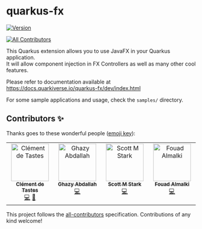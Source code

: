 # quarkus-fx

[![Version](https://img.shields.io/maven-central/v/io.quarkiverse.fx/quarkus-fx-parent?logo=apache-maven&style=flat-square)](https://search.maven.org/artifact/io.quarkiverse.fx/quarkus-fx)

<!-- ALL-CONTRIBUTORS-BADGE:START - Do not remove or modify this section -->
[![All Contributors](https://img.shields.io/badge/all_contributors-4-orange.svg?style=flat-square)](#contributors-)
<!-- ALL-CONTRIBUTORS-BADGE:END -->
This Quarkus extension allows you to use JavaFX in your Quarkus application. \
It will allow component injection in FX Controllers as well as many other cool features.

Please refer to documentation available at https://docs.quarkiverse.io/quarkus-fx/dev/index.html

For some sample applications and usage, check the `samples/` directory.

## Contributors ✨

Thanks goes to these wonderful people ([emoji key](https://allcontributors.org/docs/en/emoji-key)):

<!-- ALL-CONTRIBUTORS-LIST:START - Do not remove or modify this section -->
<!-- prettier-ignore-start -->
<!-- markdownlint-disable -->
<table>
  <tbody>
    <tr>
      <td align="center" valign="top" width="14.28%"><a href="https://github.com/CodeSimcoe"><img src="https://avatars.githubusercontent.com/u/110094118?v=4?s=100" width="100px;" alt="Clément de Tastes"/><br /><sub><b>Clément de Tastes</b></sub></a><br /><a href="https://github.com/quarkiverse/quarkus-fx/commits?author=CodeSimcoe" title="Code">💻</a> <a href="#maintenance-CodeSimcoe" title="Maintenance">🚧</a></td>
      <td align="center" valign="top" width="14.28%"><a href="https://github.com/ghazyami"><img src="https://avatars.githubusercontent.com/u/7247810?v=4?s=100" width="100px;" alt="Ghazy Abdallah"/><br /><sub><b>Ghazy Abdallah</b></sub></a><br /><a href="https://github.com/quarkiverse/quarkus-fx/commits?author=ghazyami" title="Code">💻</a></td>
      <td align="center" valign="top" width="14.28%"><a href="http://www.jboss.org"><img src="https://avatars.githubusercontent.com/u/332210?v=4?s=100" width="100px;" alt="Scott M Stark"/><br /><sub><b>Scott M Stark</b></sub></a><br /><a href="https://github.com/quarkiverse/quarkus-fx/commits?author=starksm64" title="Code">💻</a></td>
      <td align="center" valign="top" width="14.28%"><a href="https://fouad.io"><img src="https://avatars.githubusercontent.com/u/1194488?v=4?s=100" width="100px;" alt="Fouad Almalki"/><br /><sub><b>Fouad Almalki</b></sub></a><br /><a href="https://github.com/quarkiverse/quarkus-fx/commits?author=Eng-Fouad" title="Code">💻</a></td>
    </tr>
  </tbody>
</table>

<!-- markdownlint-restore -->
<!-- prettier-ignore-end -->

<!-- ALL-CONTRIBUTORS-LIST:END -->

This project follows the [all-contributors](https://github.com/all-contributors/all-contributors) specification. Contributions of any kind welcome!
